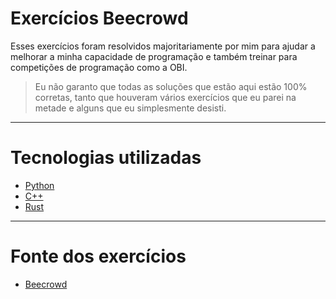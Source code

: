 # Exercícios Beecrowd
Esses exercícios foram resolvidos majoritariamente por mim para ajudar a melhorar a minha capacidade de programação e também treinar para competições de programação como a OBI.

> Eu não garanto que todas as soluções que estão aqui estão 100% corretas, tanto que houveram vários exercícios que eu parei na metade e alguns que eu simplesmente desisti.

***

# Tecnologias utilizadas
- [Python](https://www.python.org/)
- [C++](https://www.cplusplus.com/)
- [Rust](https://www.rust-lang.org/)

***

# Fonte dos exercícios
- [Beecrowd](https://www.beecrowd.com.br/judge/en/categories)